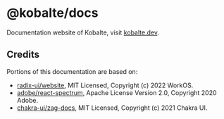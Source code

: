 # @kobalte/docs

Documentation website of Kobalte, visit [kobalte.dev](https://kobalte.dev/).

## Credits

Portions of this documentation are based on:

- [radix-ui/website](https://github.com/radix-ui/website), MIT Licensed, Copyright (c) 2022 WorkOS.
- [adobe/react-spectrum](https://github.com/adobe/react-spectrum), Apache License Version 2.0, Copyright 2020 Adobe.
- [chakra-ui/zag-docs](https://github.com/chakra-ui/zag-docs), MIT Licensed, Copyright (c) 2021 Chakra UI.

